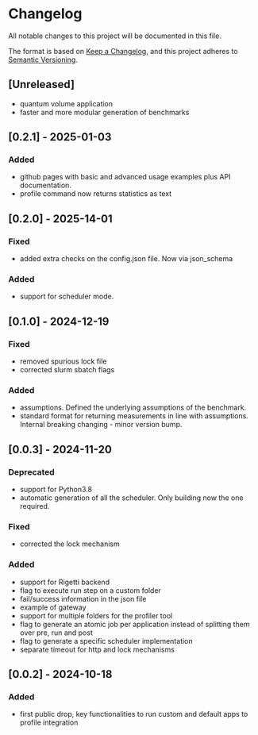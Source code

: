 # Changelog

All notable changes to this project will be documented in this file.

The format is based on [Keep a Changelog](https://keepachangelog.com/en/1.1.0/),
and this project adheres to [Semantic Versioning](https://semver.org/spec/v2.0.0.html).

## [Unreleased]

- quantum volume application
- faster and more modular generation of benchmarks

## [0.2.1] - 2025-01-03

### Added

- github pages with basic and advanced usage examples plus API documentation.
- profile command now returns statistics as text

## [0.2.0] - 2025-14-01

### Fixed

- added extra checks on the config.json file. Now via json_schema

### Added

- support for scheduler mode.


## [0.1.0] - 2024-12-19

### Fixed

- removed spurious lock file
- corrected slurm sbatch flags

### Added

- assumptions. Defined the underlying assumptions of the benchmark.
- standard format for returning measurements in line with assumptions. Internal breaking changing - minor version bump.

## [0.0.3] - 2024-11-20

### Deprecated

- support for Python3.8
- automatic generation of all the scheduler. Only building now the one required.

### Fixed

- corrected the lock mechanism

### Added

- support for Rigetti backend
- flag to execute run step on a custom folder
- fail/success information in the json file
- example of gateway
- support for multiple folders for the profiler tool
- flag to generate an atomic job per application instead of splitting them over pre, run and post
- flag to generate a specific scheduler implementation
- separate timeout for http and lock mechanisms

## [0.0.2] - 2024-10-18

### Added

- first public drop, key functionalities to run custom and default apps to profile integration

